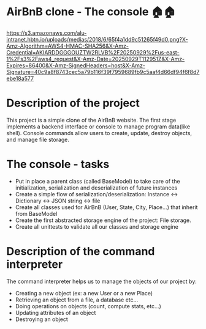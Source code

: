 # AirBnB clone - The console 🏠🏠

https://s3.amazonaws.com/alu-intranet.hbtn.io/uploads/medias/2018/6/65f4a1dd9c51265f49d0.png?X-Amz-Algorithm=AWS4-HMAC-SHA256&X-Amz-Credential=AKIARDDGGGOUZTW2RLVB%2F20250929%2Fus-east-1%2Fs3%2Faws4_request&X-Amz-Date=20250929T112951Z&X-Amz-Expires=86400&X-Amz-SignedHeaders=host&X-Amz-Signature=40c9a8f8743cec5a79b116f39f7959689fb9c5aaf4d66df94f6f8d7ebe18a577

# Description of the project

This project is a simple clone of the AirBnB website. The first stage implements a backend interface or console to manage program data(like shell). Console commands allow users to create, update, destroy objects, and manage file storage.

# The console - tasks

- Put in place a parent class (called BaseModel) to take care of the initialization, serialization and deserialization of future instances
- Create a simple flow of serialization/deserialization: Instance <-> Dictionary <-> JSON string <-> file
- Create all classes used for AirBnB (User, State, City, Place…) that inherit from BaseModel
- Create the first abstracted storage engine of the project: File storage.
- Create all unittests to validate all our classes and storage engine

# Description of the command interpreter

The command interpreter helps us to manage the objects of our project by:

- Creating a new object (ex: a new User or a new Place)
- Retrieving an object from a file, a database etc…
- Doing operations on objects (count, compute stats, etc…)
- Updating attributes of an object
- Destroying an object